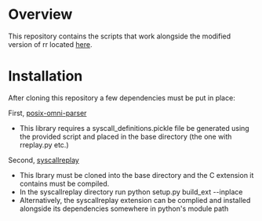 # Overview

This repository contains the scripts that work alongside the modified version of
rr located [here](https://github.com/pkmoore/rr).

# Installation

After cloning this repository a few dependencies must be put in place:

First, [posix-omni-parser](http://github.com/pkmoore/posix-omni-parser)
*  This library requires a syscall\_definitions.pickle file be generated using
   the provided script and placed in the base directory (the one with rreplay.py
   etc.)

Second, [syscallreplay](http://github.com/pkmoore/syscallreplay)
* This lbrary must be cloned into the base directory and the C extension it
  contains must be compiled.
* In the syscallreplay directory run python setup.py build\_ext --inplace
* Alternatively, the syscallreplay extension can be complied and installed
  alongside its dependencies somewhere in python's module path
